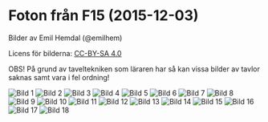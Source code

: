
# Foton från F15 (2015-12-03)

Bilder av Emil Hemdal (@emilhem)

Licens för bilderna: [CC-BY-SA 4.0](https://creativecommons.org/licenses/by-sa/4.0/)

OBS! På grund av taveltekniken som läraren har så kan vissa bilder av tavlor saknas samt vara i fel ordning!

![Bild 1](https://raw.githubusercontent.com/emilhem/Kurser/master/Linj%C3%A4r%20Algebra/F15/foton-p%C3%A5-tavlor/_DSC2299.JPG)
![Bild 2](https://raw.githubusercontent.com/emilhem/Kurser/master/Linj%C3%A4r%20Algebra/F15/foton-p%C3%A5-tavlor/_DSC2305.JPG)
![Bild 3](https://raw.githubusercontent.com/emilhem/Kurser/master/Linj%C3%A4r%20Algebra/F15/foton-p%C3%A5-tavlor/_DSC2316.JPG)
![Bild 4](https://raw.githubusercontent.com/emilhem/Kurser/master/Linj%C3%A4r%20Algebra/F15/foton-p%C3%A5-tavlor/_DSC2322.JPG)
![Bild 5](https://raw.githubusercontent.com/emilhem/Kurser/master/Linj%C3%A4r%20Algebra/F15/foton-p%C3%A5-tavlor/_DSC2327.JPG)
![Bild 6](https://raw.githubusercontent.com/emilhem/Kurser/master/Linj%C3%A4r%20Algebra/F15/foton-p%C3%A5-tavlor/_DSC2301.JPG)
![Bild 7](https://raw.githubusercontent.com/emilhem/Kurser/master/Linj%C3%A4r%20Algebra/F15/foton-p%C3%A5-tavlor/_DSC2312.JPG)
![Bild 8](https://raw.githubusercontent.com/emilhem/Kurser/master/Linj%C3%A4r%20Algebra/F15/foton-p%C3%A5-tavlor/_DSC2318.JPG)
![Bild 9](https://raw.githubusercontent.com/emilhem/Kurser/master/Linj%C3%A4r%20Algebra/F15/foton-p%C3%A5-tavlor/_DSC2323.JPG)
![Bild 10](https://raw.githubusercontent.com/emilhem/Kurser/master/Linj%C3%A4r%20Algebra/F15/foton-p%C3%A5-tavlor/_DSC2328.JPG)
![Bild 11](https://raw.githubusercontent.com/emilhem/Kurser/master/Linj%C3%A4r%20Algebra/F15/foton-p%C3%A5-tavlor/_DSC2303.JPG)
![Bild 12](https://raw.githubusercontent.com/emilhem/Kurser/master/Linj%C3%A4r%20Algebra/F15/foton-p%C3%A5-tavlor/_DSC2314.JPG)
![Bild 13](https://raw.githubusercontent.com/emilhem/Kurser/master/Linj%C3%A4r%20Algebra/F15/foton-p%C3%A5-tavlor/_DSC2319.JPG)
![Bild 14](https://raw.githubusercontent.com/emilhem/Kurser/master/Linj%C3%A4r%20Algebra/F15/foton-p%C3%A5-tavlor/_DSC2324.JPG)
![Bild 15](https://raw.githubusercontent.com/emilhem/Kurser/master/Linj%C3%A4r%20Algebra/F15/foton-p%C3%A5-tavlor/_DSC2304.JPG)
![Bild 16](https://raw.githubusercontent.com/emilhem/Kurser/master/Linj%C3%A4r%20Algebra/F15/foton-p%C3%A5-tavlor/_DSC2315.JPG)
![Bild 17](https://raw.githubusercontent.com/emilhem/Kurser/master/Linj%C3%A4r%20Algebra/F15/foton-p%C3%A5-tavlor/_DSC2320.JPG)
![Bild 18](https://raw.githubusercontent.com/emilhem/Kurser/master/Linj%C3%A4r%20Algebra/F15/foton-p%C3%A5-tavlor/_DSC2325.JPG)

